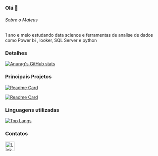 ### Olá 👋

###### Sobre o Mateus
1 ano e meio  estudando data science e ferramentas de analise de dados como Power bi , looker, SQL Server e python


### Detalhes

[![Anurag's GitHub stats](https://github-readme-stats.vercel.app/api?username=mateus4411&show_icons=true&theme=dark)]((https://github.com/anuraghazra/github-readme-stats))

### Principais Projetos

[![Readme Card](https://github-readme-stats.vercel.app/api/pin/?username=mateus4411&repo=analise-de-dados-de-credito-com-SQL&theme=dark)](https://github.com/mateus4411/analise-de-dados-de-credito-com-SQL)

[![Readme Card](https://github-readme-stats.vercel.app/api/pin/?username=mateus4411&repo=modelo_de_classificacao&theme=dark)](https://github.com/mateus4411/modelo_de_classificacao)



### Linguagens utilizadas

[![Top Langs](https://github-readme-stats.vercel.app/api/top-langs/?username=mateus4411&layout=compact)]([https://github.com/anuraghazra/github-readme-stats](https://github.com/mateus4411/Projetos))

### Contatos

[<img src='https://img.shields.io/badge/LinkedIn-0077B5?style=for-the-badge&logo=linkedin&logoColor=white' alt='Linkedin' height='30'>](https://www.linkedin.com/in/mateus4411/)
